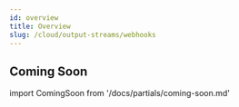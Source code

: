 ```yaml
---
id: overview
title: Overview
slug: /cloud/output-streams/webhooks
---
```


## Coming Soon

import ComingSoon from '/docs/partials/coming-soon.md'

<ComingSoon/>
